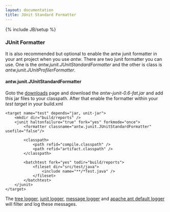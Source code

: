 ```yaml
---
layout: documentation
title: JUnit Standard Formatter
---
```

{% include JB/setup %}


### JUnit Formatter
It is also recommended but optional to enable the antw junit formatter in your ant project when you use  *antw*. There are two junit formatter you can use. 
One is the *antw.junit.JUnitStandardFormatter* and the other is class is *antw.junit.JUnitProfilerFormatter*.

#### antw.junit.JUnitStandardFormatter
Goto the [downloads](/downloads) page and download the *antw-junit-0.6-fat.jar* and add this jar files to your classpath. After that enable the formatter within your *test target* in your build.xml

	<target name="test" depends="jar, unit-jar">
		<mkdir dir="build/reports" />
		<junit haltonfailure="true" fork="yes" forkmode="once">
			<formatter classname="antw.junit.JUnitStandardFormatter" usefile="false"/>
			
			<classpath>
				<path refid="compile.classpath" />
				<path refid="artifact.classpath" />
			</classpath>

			<batchtest fork="yes" todir="build/reports">
				<fileset dir="src/test/java">
					<include name="**/*Test.java" />
				</fileset>
			</batchtest>
		</junit>
    </target>

The [tree logger](/documentation/logger/tree.html), [junit logger](/documentation/logger/junit.html), [message logger](/documentation/logger/message.html) and [apache ant default logger](/documentation/logger/ant-default.html) will filter and log these messages.
